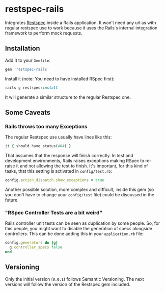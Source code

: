 # restspec-rails

Integrates [Restspec](https://github.com/platanus/restspec) inside a Rails application. It won't need any url as with regular restspec use to work because it uses the Rails's internal integration framework to perform mock requests.

## Installation

Add it to your `Gemfile`:

```ruby
gem 'restspec-rails'
```

Install it (note: You need to have installed RSpec first):

```ruby
rails g restspec:install
```

It will generate a similar structure to the regular Restspec one.

## Some Caveats

### Rails throws too many Exceptions

The regular Restspec use usually have lines like this:

```ruby
it { should have_status(404) }
```

That assumes that the response will finish correctly. In test and development environments, Rails raises exceptions making RSpec to re-raise it and not allowing the test to finish. It's important, for this kind of tasks, that this setting is activated in `config/test.rb`:

```ruby
config.action_dispatch.show_exceptions = true
```

Another possible solution, more complex and difficult, inside this gem (so you don't have to change your `config/test` file) could be discussed in the future.

### "RSpec Controller Tests are a bit weird"

Rails controller unit tests can be seen as duplication by some people. So, for this people, you might want to disable the generation of specs alongside controllers. This can be done adding this in your `application.rb` file:

```ruby
config.generators do |g|
  g.controller_specs false
end
```

## Versioning

Only the initial version (`0.0.1`) follows Semantic Versioning. The next versions will follow the version of the Restspec gem included.
